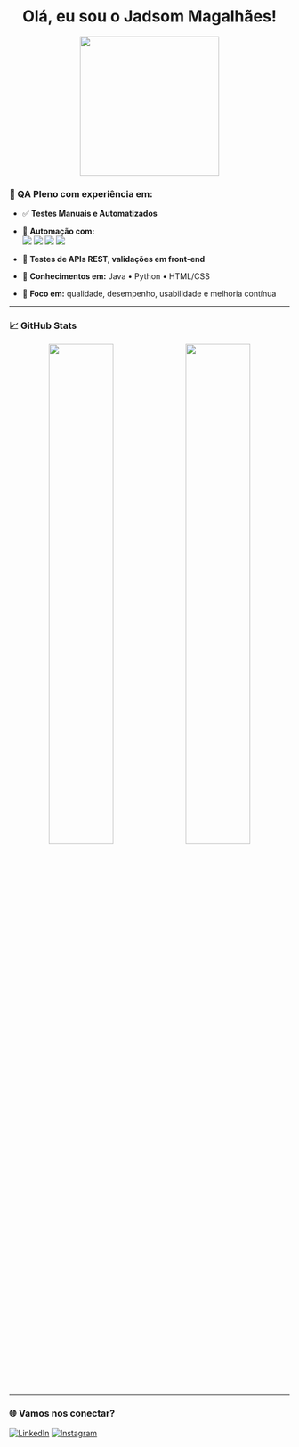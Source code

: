 <h1 align="center">Olá, eu sou o Jadsom Magalhães!</h1>

<p align="center">
  <img src="https://media.giphy.com/media/qgQUggAC3Pfv687qPC/giphy.gif" width="250" />
</p>

### 💼 QA Pleno com experiência em:

- ✅ **Testes Manuais e Automatizados**
- 🤖 **Automação com:**  
  <img src="https://img.shields.io/badge/Cypress-17202C?style=for-the-badge&logo=cypress&logoColor=white"/> 
  <img src="https://img.shields.io/badge/Postman-FF6C37?style=for-the-badge&logo=postman&logoColor=white"/>
  <img src="https://img.shields.io/badge/Appium-6CA4DC?style=for-the-badge&logo=appium&logoColor=white"/>
  <img src="https://img.shields.io/badge/Webdriver.io-3B3B3B?style=for-the-badge&logo=webdriverio&logoColor=white"/>

- 🔗 **Testes de APIs REST, validações em front-end**
- 🧠 **Conhecimentos em:** Java • Python • HTML/CSS
- 🚀 **Foco em:** qualidade, desempenho, usabilidade e melhoria contínua

---

### 📈 GitHub Stats

<p align="center">
  <img width="48%" src="https://github-readme-stats.vercel.app/api?username=JadsomMagalhaes404&show_icons=true&theme=dracula" />
  <img width="48%" src="https://github-readme-stats.vercel.app/api/top-langs/?username=JadsomMagalhaes404&layout=compact&theme=dracula" />
</p>

---

### 🌐 Vamos nos conectar?

[![LinkedIn](https://img.shields.io/badge/LinkedIn-0077B5?style=for-the-badge&logo=linkedin&logoColor=white)](https://www.linkedin.com/in/jadsom-magalhães-0777b6241)
[![Instagram](https://img.shields.io/badge/Instagram-E4405F?style=for-the-badge&logo=instagram&logoColor=white)](https://www.instagram.com/jadsommagalhaes)
